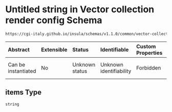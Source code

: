 # Untitled string in Vector collection render config Schema

```txt
https://cgi-italy.github.io/insula/schemas/v1.1.0/common/vector-collection-render-config.schema.json#/$defs/vectorRenderModeOptions/properties/labelAttributes/items
```



| Abstract            | Extensible | Status         | Identifiable            | Custom Properties | Additional Properties | Access Restrictions | Defined In                                                                                                                         |
| :------------------ | :--------- | :------------- | :---------------------- | :---------------- | :-------------------- | :------------------ | :--------------------------------------------------------------------------------------------------------------------------------- |
| Can be instantiated | No         | Unknown status | Unknown identifiability | Forbidden         | Allowed               | none                | [vector-collection-render-config.schema.json\*](schemas/common/vector-collection-render-config.schema.json) |

## items Type

`string`
